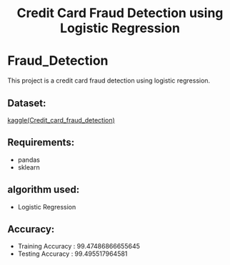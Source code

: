 
<h1 align = center>Credit Card Fraud Detection using Logistic Regression</h1>

# Fraud_Detection
 This project is a credit card fraud detection using logistic regression. 

## Dataset:
[kaggle(Credit_card_fraud_detection)](https://www.kaggle.com/datasets/kartik2112/fraud-detection)

## Requirements:
- pandas
- sklearn

## algorithm used:
- Logistic Regression

## Accuracy:
- Training Accuracy :  99.47486866655645
- Testing  Accuracy :  99.495517964581

